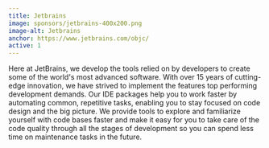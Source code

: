 ```yaml
---
title: Jetbrains
image: sponsors/jetbrains-400x200.png
image-alt: Jetbrains
anchor: https://www.jetbrains.com/objc/
active: 1
---
```


Here at JetBrains, we develop the tools relied on by developers to create some of the world's most advanced software. With over 15 years of cutting-edge innovation, we have strived to implement the features top performing development demands. Our IDE packages help you to work faster by automating common, repetitive tasks, enabling you to stay focused on code design and the big picture. We provide tools to explore and familiarize yourself with code bases faster and make it easy for you to take care of the code quality through all the stages of development so you can spend less time on maintenance tasks in the future.
